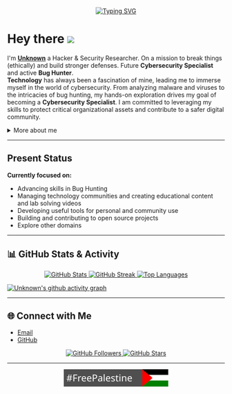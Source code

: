 <div align="center" style="padding-top:100px">

[![Typing SVG](https://readme-typing-svg.demolab.com?font=Fira+Code&size=30&pause=1000&color=18F71D&width=820&lines=Living+Between+Exploits+And+Escape+Codes+%F0%9F%95%B5%EF%B8%8F%E2%80%8D%E2%99%82%EF%B8%8F%F0%9F%96%A4;Silent+In+Life%2C+Loud+In+The+System+%F0%9F%94%87%F0%9F%92%A5)](https://git.io/typing-svg)

</div>


<h1 align="left">
  Hey there
  <img src="https://media.giphy.com/media/hvRJCLFzcasrR4ia7z/giphy.gif" width="25px"/>
</h1>

I'm **[Unknown](https://github.com/unknown-bd)** a Hacker & Security Researcher. On a mission to break things (ethically) and build stronger defenses. Future **Cybersecurity Specialist** and active **Bug Hunter**.<br>
**Technology** has always been a fascination of mine, leading me to immerse myself in the world of cybersecurity. From analyzing malware and viruses to the intricacies of bug hunting, my hands-on exploration drives my goal of becoming a **Cybersecurity Specialist**. I am committed to leveraging my skills to protect critical organizational assets and contribute to a safer digital community.

<details>
  <summary>More about me</summary>

- **Name**: Unknown
- **From**: 127.0.0.1
- **Uncertified Hacker** | **Bug Hunter** | **Security Researcher** | **Full Stake Web Developer** | **Red Teaming** | **CTF Player | Programmer** 
<!-- - Experienced in cracking, reverse engineering, bug hunting, forensics, social engineering, and spy actions. -->
- Improving knowledge in **Website Vulnerabilities**
- I’m currently learning **Everything**
- Reach me at **unknownid696900@gmail.com**

</details>

---

<h2 id="present_status"> Present Status </h2>

**Currently focused on:**

- Advancing skills in Bug Hunting
- Managing technology communities and creating educational content  and lab solving videos
- Developing useful tools for personal and community use  
- Building and contributing to open source projects  
- Explore other domains

---

## 📊 GitHub Stats & Activity

<p align="center">
<a href="https://github.com/unknown-bd">
<img src="https://github-readme-stats.vercel.app/api?username=unknown-bd&show_icons=true&theme=radical&count_private=true" alt="GitHub Stats" height="170"/>
    <img src="https://github-readme-streak-stats.herokuapp.com/?user=unknown-bd&theme=radical" alt="GitHub Streak" height="170"/>
    <img src="https://github-readme-stats.vercel.app/api/top-langs/?username=unknown-bd&layout=compact&theme=radical" alt="Top Languages" height="170"/>
  </a>
</p>

[![Unknown's github activity graph](https://github-readme-activity-graph.vercel.app/graph?username=unknown-bd&theme=react-dark)](https://github.com/unknown-bd)

---

## 🌐 Connect with Me

- [Email](mailto:unknownid696900@gmail.com)
- [GitHub](https://github.com/unknown-bd)

<p align="center">
<a href="https://github.com/unknown-bd?tab=followers">
    <img src="https://img.shields.io/github/followers/unknown-bd?label=Followers&style=social" alt="GitHub Followers"/>
  </a>
  <a href="https://github.com/unknown-bd?tab=repositories">
    <img src="https://img.shields.io/github/stars/unknown-bd?affiliations=OWNER%2CCOLLABORATOR&style=social" alt="GitHub Stars"/>
  </a>
</p>

---

<div align="center">

![SavePalestine](https://raw.githubusercontent.com/OneDroid/.github/refs/heads/main/images/badge/save-palestine.svg)
</div>
